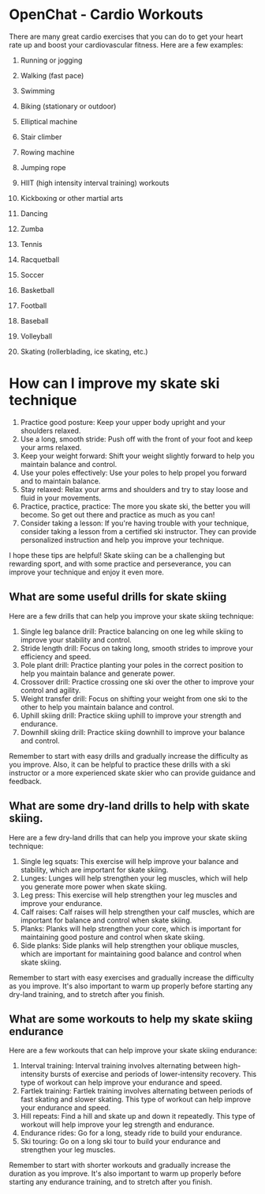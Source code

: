 # OpenChat - Cardio Workouts

There are many great cardio exercises that you can do to get your heart rate up and boost your cardiovascular fitness. Here are a few examples:

1. Running or jogging

2. Walking (fast pace)

3. Swimming

4. Biking (stationary or outdoor)

5. Elliptical machine

6. Stair climber

7. Rowing machine

8. Jumping rope

9. HIIT (high intensity interval training) workouts

10. Kickboxing or other martial arts

11. Dancing

12. Zumba

13. Tennis

14. Racquetball

15. Soccer

16. Basketball

17. Football

18. Baseball

19. Volleyball

20. Skating (rollerblading, ice skating, etc.)

# How can I improve my skate ski technique

1. Practice good posture: Keep your upper body upright and your shoulders relaxed.
2. Use a long, smooth stride: Push off with the front of your foot and keep your arms relaxed.
3. Keep your weight forward: Shift your weight slightly forward to help you maintain balance and control.
4. Use your poles effectively: Use your poles to help propel you forward and to maintain balance.
5. Stay relaxed: Relax your arms and shoulders and try to stay loose and fluid in your movements.
6. Practice, practice, practice: The more you skate ski, the better you will become. So get out there and practice as much as you can!
7. Consider taking a lesson: If you're having trouble with your technique, consider taking a lesson from a certified ski instructor. They can provide personalized instruction and help you improve your technique.

I hope these tips are helpful! Skate skiing can be a challenging but rewarding sport, and with some practice and perseverance, you can improve your technique and enjoy it even more.

## What are some useful drills for skate skiing

Here are a few drills that can help you improve your skate skiing technique:

1. Single leg balance drill: Practice balancing on one leg while skiing to improve your stability and control.
2. Stride length drill: Focus on taking long, smooth strides to improve your efficiency and speed.
3. Pole plant drill: Practice planting your poles in the correct position to help you maintain balance and generate power.
4. Crossover drill: Practice crossing one ski over the other to improve your control and agility.
5. Weight transfer drill: Focus on shifting your weight from one ski to the other to help you maintain balance and control.
6. Uphill skiing drill: Practice skiing uphill to improve your strength and endurance.
7. Downhill skiing drill: Practice skiing downhill to improve your balance and control.

Remember to start with easy drills and gradually increase the difficulty as you improve. Also, it can be helpful to practice these drills with a ski instructor or a more experienced skate skier who can provide guidance and feedback.

## What are some dry-land drills to help with skate skiing.

Here are a few dry-land drills that can help you improve your skate skiing technique:

1. Single leg squats: This exercise will help improve your balance and stability, which are important for skate skiing.
2. Lunges: Lunges will help strengthen your leg muscles, which will help you generate more power when skate skiing.
3. Leg press: This exercise will help strengthen your leg muscles and improve your endurance.
4. Calf raises: Calf raises will help strengthen your calf muscles, which are important for balance and control when skate skiing.
5. Planks: Planks will help strengthen your core, which is important for maintaining good posture and control when skate skiing.
6. Side planks: Side planks will help strengthen your oblique muscles, which are important for maintaining good balance and control when skate skiing.

Remember to start with easy exercises and gradually increase the difficulty as you improve. It's also important to warm up properly before starting any dry-land training, and to stretch after you finish.

## What are some workouts to help my skate skiing endurance

Here are a few workouts that can help improve your skate skiing endurance:

1. Interval training: Interval training involves alternating between high-intensity bursts of exercise and periods of lower-intensity recovery. This type of workout can help improve your endurance and speed.
2. Fartlek training: Fartlek training involves alternating between periods of fast skating and slower skating. This type of workout can help improve your endurance and speed.
3. Hill repeats: Find a hill and skate up and down it repeatedly. This type of workout will help improve your leg strength and endurance.
4. Endurance rides: Go for a long, steady ride to build your endurance.
5. Ski touring: Go on a long ski tour to build your endurance and strengthen your leg muscles.

Remember to start with shorter workouts and gradually increase the duration as you improve. It's also important to warm up properly before starting any endurance training, and to stretch after you finish.

